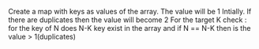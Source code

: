 Create a map with keys as values of the array.
The value will be 1 Intially. If there are duplicates then the value will become 2
For the target K check :
for the key of N does N-K key exist in the array and if N == N-K then is the value > 1(duplicates)